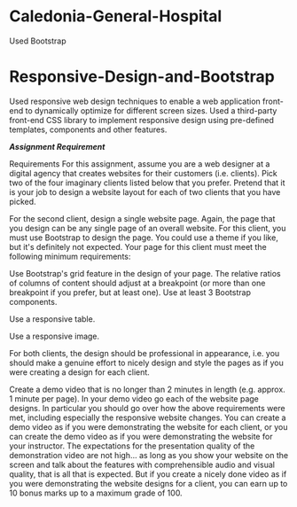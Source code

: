 # Caledonia-General-Hospital
Used Bootstrap 

# Responsive-Design-and-Bootstrap
Used responsive web design techniques to enable a web application front-end to dynamically optimize for different screen sizes. Used a third-party front-end CSS library to implement responsive design using pre-defined templates, components and other features.

*****Assignment Requirement*****

Requirements
For this assignment, assume you are a web designer at a digital agency that creates websites for their customers (i.e. clients).  Pick two of the four imaginary clients listed below that you prefer.  Pretend that it is your job to design a website layout for each of two clients that you have picked.

For the second client, design a single website page.  Again, the page that you design can be any single page of an overall website.  For this client, you must use Bootstrap to design the page.  You could use a theme if you like, but it's definitely not expected.  Your page for this client must meet the following minimum requirements:

Use Bootstrap's grid feature in the design of your page.
The relative ratios of columns of content should adjust at a breakpoint (or more than one breakpoint if you prefer, but at least one).
Use at least 3 Bootstrap components.

Use a responsive table.

Use a responsive image.

For both clients, the design should be professional in appearance, i.e. you should make a genuine effort to nicely design and style the pages as if you were creating a design for each client. 

Create a demo video that is no longer than 2 minutes in length (e.g. approx. 1 minute per page).  In your demo video go each of the website page designs.  In particular you should go over how the above requirements were met, including especially the responsive website changes.  You can create a demo video as if you were demonstrating the website for each client, or you can create the demo video as if you were demonstrating the website for your instructor.  The expectations for the presentation quality of the demonstration video are not high... as long as you show your website on the screen and talk about the features with comprehensible audio and visual quality, that is all that is expected.  But if you create a nicely done video as if you were demonstrating the website designs for a client, you can earn up to 10 bonus marks up to a maximum grade of 100.


